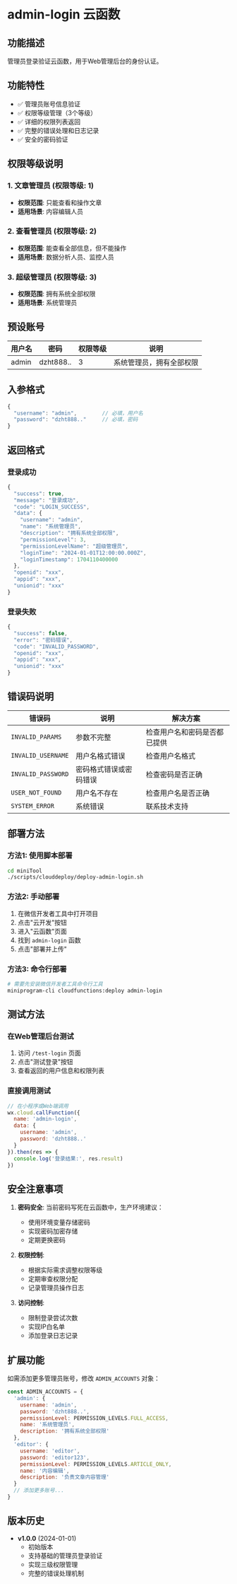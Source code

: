 # admin-login 云函数

## 功能描述

管理员登录验证云函数，用于Web管理后台的身份认证。

## 功能特性

- ✅ 管理员账号信息验证
- ✅ 权限等级管理（3个等级）
- ✅ 详细的权限列表返回
- ✅ 完整的错误处理和日志记录
- ✅ 安全的密码验证

## 权限等级说明

### 1. 文章管理员 (权限等级: 1)
- **权限范围**: 只能查看和操作文章
- **适用场景**: 内容编辑人员

### 2. 查看管理员 (权限等级: 2)
- **权限范围**: 能查看全部信息，但不能操作
- **适用场景**: 数据分析人员、监控人员

### 3. 超级管理员 (权限等级: 3)
- **权限范围**: 拥有系统全部权限
- **适用场景**: 系统管理员

## 预设账号

| 用户名 | 密码 | 权限等级 | 说明 |
|--------|------|----------|------|
| admin | dzht888.. | 3 | 系统管理员，拥有全部权限 |

## 入参格式

```javascript
{
  "username": "admin",        // 必填，用户名
  "password": "dzht888.."     // 必填，密码
}
```

## 返回格式

### 登录成功

```javascript
{
  "success": true,
  "message": "登录成功",
  "code": "LOGIN_SUCCESS",
  "data": {
    "username": "admin",
    "name": "系统管理员",
    "description": "拥有系统全部权限",
    "permissionLevel": 3,
    "permissionLevelName": "超级管理员",
    "loginTime": "2024-01-01T12:00:00.000Z",
    "loginTimestamp": 1704110400000
  },
  "openid": "xxx",
  "appid": "xxx",
  "unionid": "xxx"
}
```

### 登录失败

```javascript
{
  "success": false,
  "error": "密码错误",
  "code": "INVALID_PASSWORD",
  "openid": "xxx",
  "appid": "xxx",
  "unionid": "xxx"
}
```

## 错误码说明

| 错误码 | 说明 | 解决方案 |
|--------|------|----------|
| `INVALID_PARAMS` | 参数不完整 | 检查用户名和密码是否都已提供 |
| `INVALID_USERNAME` | 用户名格式错误 | 检查用户名格式 |
| `INVALID_PASSWORD` | 密码格式错误或密码错误 | 检查密码是否正确 |
| `USER_NOT_FOUND` | 用户名不存在 | 检查用户名是否正确 |
| `SYSTEM_ERROR` | 系统错误 | 联系技术支持 |

## 部署方法

### 方法1: 使用脚本部署
```bash
cd miniTool
./scripts/clouddeploy/deploy-admin-login.sh
```

### 方法2: 手动部署
1. 在微信开发者工具中打开项目
2. 点击"云开发"按钮
3. 进入"云函数"页面
4. 找到 `admin-login` 函数
5. 点击"部署并上传"

### 方法3: 命令行部署
```bash
# 需要先安装微信开发者工具命令行工具
miniprogram-cli cloudfunctions:deploy admin-login
```

## 测试方法

### 在Web管理后台测试
1. 访问 `/test-login` 页面
2. 点击"测试登录"按钮
3. 查看返回的用户信息和权限列表

### 直接调用测试
```javascript
// 在小程序或Web端调用
wx.cloud.callFunction({
  name: 'admin-login',
  data: {
    username: 'admin',
    password: 'dzht888..'
  }
}).then(res => {
  console.log('登录结果:', res.result)
})
```

## 安全注意事项

1. **密码安全**: 当前密码写死在云函数中，生产环境建议：
   - 使用环境变量存储密码
   - 实现密码加密存储
   - 定期更换密码

2. **权限控制**: 
   - 根据实际需求调整权限等级
   - 定期审查权限分配
   - 记录管理员操作日志

3. **访问控制**:
   - 限制登录尝试次数
   - 实现IP白名单
   - 添加登录日志记录

## 扩展功能

如需添加更多管理员账号，修改 `ADMIN_ACCOUNTS` 对象：

```javascript
const ADMIN_ACCOUNTS = {
  'admin': {
    username: 'admin',
    password: 'dzht888..',
    permissionLevel: PERMISSION_LEVELS.FULL_ACCESS,
    name: '系统管理员',
    description: '拥有系统全部权限'
  },
  'editor': {
    username: 'editor',
    password: 'editor123',
    permissionLevel: PERMISSION_LEVELS.ARTICLE_ONLY,
    name: '内容编辑',
    description: '负责文章内容管理'
  }
  // 添加更多账号...
}
```

## 版本历史

- **v1.0.0** (2024-01-01)
  - 初始版本
  - 支持基础的管理员登录验证
  - 实现三级权限管理
  - 完整的错误处理机制